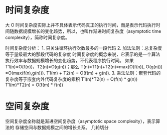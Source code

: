 # 时间复杂度
大 O 时间复杂度实际上并不具体表示代码真正的执行时间，而是表示代码执行时间随数据规模增长的变化趋势，所以，也叫作渐进时间复杂度（asymptotic time complexity），简称时间复杂度。

时间复杂度分析：
    1. 只关注循环执行次数最多的一段代码
    2. 加法法则：总复杂度等于量级最大的那段代码的复杂度
        时间复杂度的概念来说，它表示的是一个算法执行效率与数据规模增长的变化趋势，不代表程序执行时间。
        如果 T1(n)=O(f(n))，T2(n)=O(g(n))；那么 T(n)=T1(n)+T2(n)=max(O(f(n)), O(g(n))) =O(max(f(n),g(n))).
        T1(m) + T2(n) = O(f(m) + g(n)).
    3. 乘法法则：嵌套代码的复杂度等于嵌套内外代码复杂度的乘积
        T1(n)*T2(n) = O(f(n) * g(n))
        T1(m)*T2(n) = O(f(m) * f(n))

# 空间复杂度
空间复杂度全称就是渐进空间复杂度（asymptotic space complexity），表示算法的
存储空间与数据规模之间的增长关系。
几轮切分